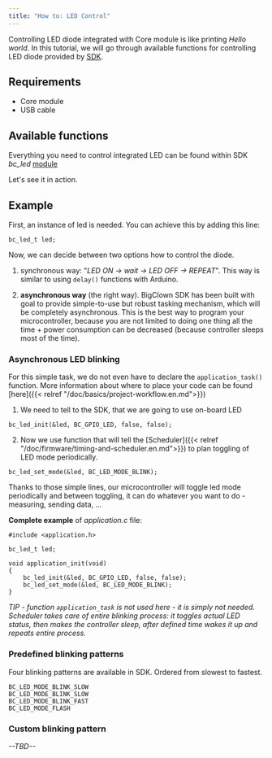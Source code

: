 ```yaml
---
title: "How to: LED Control"
---
```


Controlling LED diode integrated with Core module is like printing *Hello world*. In this tutorial, we will go through available functions for controlling LED diode provided by [SDK](https://sdk.bigclown.com).

## Requirements
- Core module
- USB cable


## Available functions
Everything you need to control integrated LED can be found within SDK *bc_led* [module](https://sdk.bigclown.com/group__bc__led.html)

Let's see it in action.

## Example
First, an instance of led is needed. You can achieve this by adding this line:
```
bc_led_t led;
```
Now, we can decide between two options how to control the diode.

1) synchronous way: "*LED ON -> wait -> LED OFF -> REPEAT*". This way is similar to using ```delay()``` functions with Arduino.

2) **asynchronous way** (the right way). BigClown SDK has been built with goal to provide simple-to-use but robust tasking mechanism, which will be completely asynchronous. This is the best way to program your microcontroller, because you are not limited to doing one thing all the time + power consumption can be decreased (because controller sleeps most of the time).


### Asynchronous LED blinking
For this simple task, we do not even have to declare the ```application_task()``` function. More information about where to place your code can be found [here]({{< relref "/doc/basics/project-workflow.en.md">}})

1) We need to tell to the SDK, that we are going to use on-board LED
```
bc_led_init(&led, BC_GPIO_LED, false, false);
```




2) Now we use function that will tell the [Scheduler]({{< relref "/doc/firmware/timing-and-scheduler.en.md">}}) to plan toggling of LED mode periodically.
```
bc_led_set_mode(&led, BC_LED_MODE_BLINK);
```

Thanks to those simple lines, our microcontroller will toggle led mode periodically and between toggling, it can do whatever you want to do - measuring, sending data, ...

**Complete example** of *application.c* file:
```
#include <application.h>

bc_led_t led;

void application_init(void)
{
    bc_led_init(&led, BC_GPIO_LED, false, false);
    bc_led_set_mode(&led, BC_LED_MODE_BLINK);
}
```
*TIP - function ```application_task``` is not used here - it is simply not needed. Scheduler takes care of entire blinking process: it toggles actual LED status, then makes the controller sleep, after defined time wakes it up and repeats entire process.*

### Predefined blinking patterns
Four blinking patterns are available in SDK. Ordered from slowest to fastest.
```
BC_LED_MODE_BLINK_SLOW
BC_LED_MODE_BLINK_SLOW
BC_LED_MODE_BLINK_FAST
BC_LED_MODE_FLASH
```

### Custom blinking pattern
*--TBD--*
